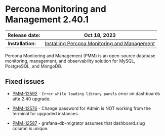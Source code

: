 # Percona Monitoring and Management 2.40.1

| **Release date:** | Oct 18, 2023                                                                                    |
| ----------------- | ----------------------------------------------------------------------------------------------- |
| **Installation:** | [Installing Percona Monitoring and Management](https://www.percona.com/software/pmm/quickstart) |

Percona Monitoring and Management (PMM) is an open-source database monitoring, management, and observability solution for MySQL, PostgreSQL, and MongoDB.

## Fixed issues

- [PMM-12592](https://jira.percona.com/browse/PMM-12592) - 	`Error while loading library panels` error on dashboards afte 2.40 upgrade.

- [PMM-12576](https://jira.percona.com/browse/PMM-12576) - Change password for Admin is NOT working from the terminal for upgraded instances.

- [PMM-12587](https://jira.percona.com/browse/PMM-12587) - grafana-db-migrator assumes that dashboard.slug column is unique.